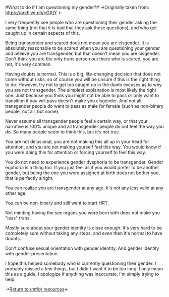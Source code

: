 #What to do if I am questioning my gender?#
->Originally taken from: https://archive.ph/cGXtY <-

I very frequently see people who are questioning their gender asking the same thing (not that it is bad that they ask these questions), and who get caught up in certain aspects of this.

Being transgender and scared does not mean you are cisgender. It is absolutely reasonable to be scared when you are questioning your gender and believe you are transgender, but that doesn't mean you are cisgender. Don't think you are the only trans person out there who is scared, you are not, it's very common.

Having doubts is normal. This is a big, life-changing decision that does not come without risks, so of course you will be unsure if this is the right thing to do. However, try not to get too caught up in the dumb excuses as to why you are not transgender. The simplest explanation is most likely the right one.
Just because you think you might not be able to pass or only want to transition if you will pass doesn't make you cisgender. And not all transgender people do want to pass as male for female (such as non-binary people, not all, but some).

Never assume all transgender people feel a certain way, or that your narrative is 100% unique and all transgender people do not feel the way you do. So many people seem to think this, but it's not true.

You are not delusional, you are not making this all up in your head for attention, and you are not making yourself feel this way. You would know if you were doing this for attention or forcing yourself to feel this way.

You do not need to experience gender dysphoria to be transgender. Gender euphoria is a thing too. If you just feel as if you would prefer to be another gender, but being the one you were assigned at birth does not bother you, that is perfectly alright.

You can realize you are transgender at any age. It's not any less valid at any other age.

You can be non-binary and still want to start HRT.

Not minding having the sex organs you were born with does not make you "less" trans.

Mostly sure about your gender identity is close enough. It's very hard to be completely sure without taking any steps, and even then it's normal to have doubts.

Don't confuse sexual orientation with gender identity. And gender identity with gender presentation.

I hope this helped somebody who is currently questioning their gender. I probably missed a few things, but I didn't want it to be too long. I only mean this as a guide, I apologize if anything was inaccurate, I'm simply trying to help.

->[Return to /mtfg/ resources](https://rentry.org/mtfg)<-